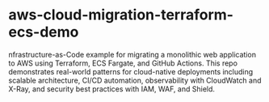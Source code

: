 # aws-cloud-migration-terraform-ecs-demo
nfrastructure-as-Code example for migrating a monolithic web application to AWS using Terraform, ECS Fargate, and GitHub Actions. This repo demonstrates real-world patterns for cloud-native deployments including scalable architecture, CI/CD automation, observability with CloudWatch and X-Ray, and security best practices with IAM, WAF, and Shield.
